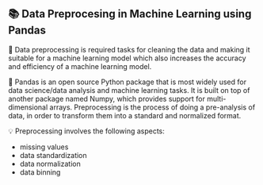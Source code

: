 ## 📚  Data Preprocesing in Machine Learning using Pandas

🔗 Data preprocessing is required tasks for cleaning the data and making it suitable for a machine learning model which also increases the accuracy and efficiency of a machine learning model.

🎯 Pandas is an open source Python package that is most widely used for data science/data analysis and machine learning tasks. It is built on top of another package named Numpy, which provides support for multi-dimensional arrays. 
Preprocessing is the process of doing a pre-analysis of data, in order to transform them into a standard and normalized format.

💡 Preprocessing involves the following aspects:

- missing values
- data standardization
- data normalization
- data binning
